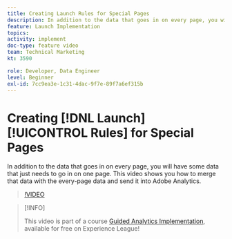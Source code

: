 ```yaml
---
title: Creating Launch Rules for Special Pages
description: In addition to the data that goes in on every page, you will have some data that just needs to go in on one page. This video shows you how to merge that data with the every-page data and send it into Adobe Analytics.
feature: Launch Implementation
topics: 
activity: implement
doc-type: feature video
team: Technical Marketing
kt: 3590

role: Developer, Data Engineer
level: Beginner
exl-id: 7cc9ea3e-1c31-4dac-9f7e-89f7a6ef315b
---
```

# Creating [!DNL Launch] [!UICONTROL Rules] for Special Pages

In addition to the data that goes in on every page, you will have some data that just needs to go in on one page. This video shows you how to merge that data with the every-page data and send it into Adobe Analytics.

>[!VIDEO](https://video.tv.adobe.com/v/28770/?quality=12)

>[!INFO]
>
> This video is part of a course [Guided Analytics Implementation](https://experienceleague.adobe.com/?recommended=Analytics-D-1-2019.1), available for free on Experience League!